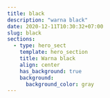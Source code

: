 ```yaml
---
title: black
description: "warna black"
date: 2020-12-11T10:30:32+07:00
slug: black
sections:
  - type: hero_sect
    template: hero_section
    title: Warna black
    align: center
    has_background: true
    background:
      background_color: gray
---
```



